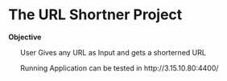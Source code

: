 # The URL Shortner Project
<b>Objective</b>
<ul> User Gives any URL as Input and gets a shorterned URL</ul>
<ul> Running Application can be tested in http://3.15.10.80:4400/</ul>
